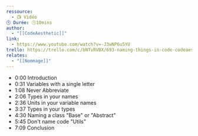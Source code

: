 ```yaml
---
ressource:
  - 📺 Vidéo
🕓 Durée: 🕓10mins
author:
  - "[[CodeAesthetic]]"
link:
  - https://www.youtube.com/watch?v=-J3wNP6u5YU
trello: https://trello.com/c/bNTvRVBX/693-naming-things-in-code-codeaesthetic
relates:
  - "[[Nommage]]"
---
```

- 0:00 Introduction
- 0:31 Variables with a single letter
- 1:08 Never Abbreviate
- 2:06 Types in your names
- 2:36 Units in your variable names
- 3:37 Types in your types
- 4:30 Naming a class "Base" or "Abstract"
- 5:45 Don't name code "Utils"
- 7:09 Conclusion
